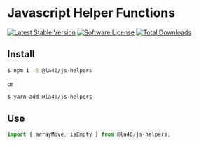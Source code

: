 # Javascript Helper Functions

[![Latest Stable Version](https://poser.pugx.org/la40/js-helpers/v/stable)](https://packagist.org/packages/la40/js-helpers)
[![Software License](https://img.shields.io/badge/license-MIT-brightgreen.svg)](LICENSE.md)
[![Total Downloads](https://poser.pugx.org/lachezargrigorov/laravel-shopping-cart/downloads)](https://packagist.org/packages/la40/js-helpers)

## Install

```bash
$ npm i -S @la40/js-helpers
```

or

```bash
$ yarn add @la40/js-helpers
```

## Use

```javascript
import { arrayMove, isEmpty } from @la40/js-helpers;
```
